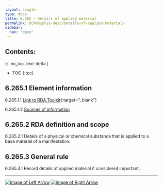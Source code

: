 ```yaml
---
layout: single
type: docs
title: 6.265 — Details of applied material
permalink: DCRMR/phys-desc/Details-of-applied-material/
sidebar:
  nav: "docs"
---
```


## Contents:
{: .no_toc .text-delta }

- TOC
{:toc}

## 6.265.1 Element information

<a name="6.265.1.1">6.265.1.1</a> [Link to RDA Toolkit](https://beta.rdatoolkit.org/Content?externalId=en-US_ala-a272b070-0b22-3745-93bc-d21d622f422b){:target="_blank"}

<a name="6.265.1.2">6.265.1.2</a> [Sources of information](/DCRMR/phys-desc/#6011-sources-of-information) 

## 6.265.2 RDA definition and scope

<a name="6.265.2.1">6.265.2.1</a> Details of a physical or chemical substance that is applied to a base material of a manifestation.

## 6.265.3 General rule 

<a name="6.265.3.1">6.265.3.1</a> Record details of applied material if considered important.

---

[![Image of Left Arrow](https://rbms-bsc.github.io/DCRMR/assets/pictures/navigation/Arrow_Left.png "6.26 — Applied material")](/DCRMR/phys-desc/Applied-material/) [![Image of Right Arrow](https://rbms-bsc.github.io/DCRMR/assets/pictures/navigation/Arrow_Right.png "6.27 — Production method")](/DCRMR/phys-desc/Production-method/)